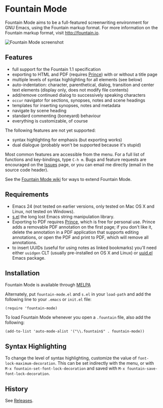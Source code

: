 Fountain Mode
=============

Fountain Mode aims to be a full-featured screenwriting environment for
GNU Emacs, using the Fountain markup format. For more information on
the Fountain markup format, visit <http://fountain.io>.

![Fountain Mode screenshot][screenshot]

[screenshot]: https://dl.dropboxusercontent.com/u/94472468/fountain-mode-cdn/screenshot.png

Features
--------

- full support for the Fountain 1.1 specification
- exporting to HTML and PDF (requires [Prince][prince]) with or
  without a title page
- multiple levels of syntax highlighting for all elements (see below)
- auto-indentation: character, parenthetical, dialog, transition and
  center text elements (display only, does not modify file contents)
- add/remove continued dialog to successively speaking characters
- `occur` navigator for sections, synopses, notes and scene headings
- templates for inserting synopses, notes and metadata
- navigate by scene heading
- standard commenting (boneyard) behaviour
- everything is customizable, of course

The following features are not yet supported:

- syntax highlighting for emphasis (but exporting works)
- dual dialogue (probably won't be supported because it's stupid)

Most common features are accessible from the menu. For a full list of
functions and key-bindings, type `C-h m`. Bugs and feature requests
are encouraged on the [Issues][issues] page, or you can email me
directly (email in the source code header).

See the [Fountain Mode wiki][wiki] for ways to extend Fountain Mode.

[issues]: https://github.com/rnkn/fountain-mode/issues/ "Fountain Mode issues"
[wiki]: https://github.com/rnkn/fountain-mode/wiki/ "Fountain Mode wiki"

Requirements
------------

- Emacs 24 (not tested on earlier versions, only tested on Mac OS X
  and Linux, not tested on Windows).
- [s.el][] the long lost Emacs string manipulation library.
- Exporting to PDF requires [Prince][prince], which is free for
  personal use. Prince adds a removable PDF annotation on the first
  page; if you don't like it, delete the annotation in a PDF
  application that supports editing annotations, or open the PDF and
  print to PDF, which will remove all annotations.
- to insert UUIDs (useful for using notes as linked bookmarks) you'll
  need either `uuidgen` CLT (usually pre-installed on OS X and Linux)
  or [uuid.el][] Emacs package.

[s.el]: https://github.com/magnars/s.el "s.el"
[prince]: http://www.princexml.com/ "Prince"
[uuid.el]: https://github.com/nicferrier/emacs-uuid "uuid.el"

Installation
------------

Fountain Mode is available through [MELPA][]

Alternately, put `fountain-mode.el` and `s.el` in your `load-path` and
add the following line to your `.emacs` or `init.el` file:

    (require 'fountain-mode)

To load Fountain Mode whenever you open a `.fountain` file, also add the
following:

    (add-to-list 'auto-mode-alist '("\\.fountain$" . fountain-mode))

[MELPA]: http://melpa.milkbox.net "MELPA"

Syntax Highlighting
-------------------

To change the level of syntax highlighting, customize the value of
`font-lock-maximum-decoration`. This can be set indirectly with the
menu, or with `M-x fountain-set-font-lock-decoration` and saved with
`M-x fountain-save-font-lock-decoration`.

History
-------

See [Releases](https://github.com/rnkn/fountain-mode/releases).

